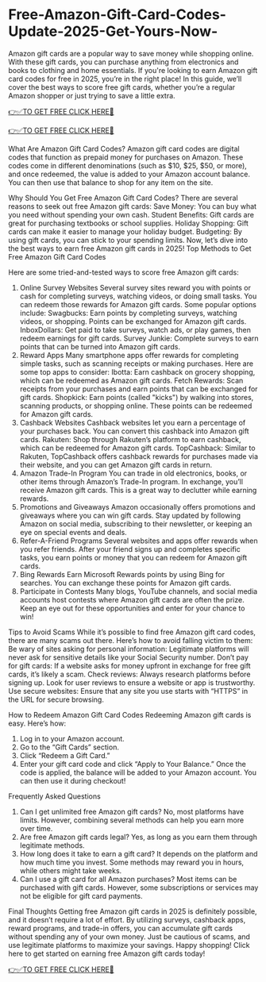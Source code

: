 # Free-Amazon-Gift-Card-Codes-Update-2025-Get-Yours-Now-

Amazon gift cards are a popular way to save money while shopping online. With these gift cards, you can purchase anything from electronics and books to clothing and home essentials. If you're looking to earn Amazon gift card codes for free in 2025, you’re in the right place! In this guide, we’ll cover the best ways to score free gift cards, whether you’re a regular Amazon shopper or just trying to save a little extra.

[👉✅TO GET FREE CLICK HERE🔶](https://get.freegamingoffer.com/freenow.html)

[👉✅TO GET FREE CLICK HERE🔶](https://get.freegamingoffer.com/freenow.html)

What Are Amazon Gift Card Codes?
Amazon gift card codes are digital codes that function as prepaid money for purchases on Amazon. These codes come in different denominations (such as $10, $25, $50, or more), and once redeemed, the value is added to your Amazon account balance. You can then use that balance to shop for any item on the site.

Why Should You Get Free Amazon Gift Card Codes?
There are several reasons to seek out free Amazon gift cards:
Save Money: You can buy what you need without spending your own cash.
Student Benefits: Gift cards are great for purchasing textbooks or school supplies.
Holiday Shopping: Gift cards can make it easier to manage your holiday budget.
Budgeting: By using gift cards, you can stick to your spending limits.
Now, let’s dive into the best ways to earn free Amazon gift cards in 2025!
Top Methods to Get Free Amazon Gift Card Codes

Here are some tried-and-tested ways to score free Amazon gift cards:
1. Online Survey Websites
Several survey sites reward you with points or cash for completing surveys, watching videos, or doing small tasks. You can redeem those rewards for Amazon gift cards. Some popular options include:
Swagbucks: Earn points by completing surveys, watching videos, or shopping. Points can be exchanged for Amazon gift cards.
InboxDollars: Get paid to take surveys, watch ads, or play games, then redeem earnings for gift cards.
Survey Junkie: Complete surveys to earn points that can be turned into Amazon gift cards.
2. Reward Apps
Many smartphone apps offer rewards for completing simple tasks, such as scanning receipts or making purchases. Here are some top apps to consider:
Ibotta: Earn cashback on grocery shopping, which can be redeemed as Amazon gift cards.
Fetch Rewards: Scan receipts from your purchases and earn points that can be exchanged for gift cards.
Shopkick: Earn points (called "kicks") by walking into stores, scanning products, or shopping online. These points can be redeemed for Amazon gift cards.
3. Cashback Websites
Cashback websites let you earn a percentage of your purchases back. You can convert this cashback into Amazon gift cards.
Rakuten: Shop through Rakuten’s platform to earn cashback, which can be redeemed for Amazon gift cards.
TopCashback: Similar to Rakuten, TopCashback offers cashback rewards for purchases made via their website, and you can get Amazon gift cards in return.
4. Amazon Trade-In Program
You can trade in old electronics, books, or other items through Amazon’s Trade-In program. In exchange, you’ll receive Amazon gift cards. This is a great way to declutter while earning rewards.
5. Promotions and Giveaways
Amazon occasionally offers promotions and giveaways where you can win gift cards. Stay updated by following Amazon on social media, subscribing to their newsletter, or keeping an eye on special events and deals.
6. Refer-A-Friend Programs
Several websites and apps offer rewards when you refer friends. After your friend signs up and completes specific tasks, you earn points or money that you can redeem for Amazon gift cards.
7. Bing Rewards
Earn Microsoft Rewards points by using Bing for searches. You can exchange these points for Amazon gift cards.
8. Participate in Contests
Many blogs, YouTube channels, and social media accounts host contests where Amazon gift cards are often the prize. Keep an eye out for these opportunities and enter for your chance to win!

Tips to Avoid Scams
While it’s possible to find free Amazon gift card codes, there are many scams out there. Here’s how to avoid falling victim to them:
Be wary of sites asking for personal information: Legitimate platforms will never ask for sensitive details like your Social Security number.
Don’t pay for gift cards: If a website asks for money upfront in exchange for free gift cards, it’s likely a scam.
Check reviews: Always research platforms before signing up. Look for user reviews to ensure a website or app is trustworthy.
Use secure websites: Ensure that any site you use starts with “HTTPS” in the URL for secure browsing.

How to Redeem Amazon Gift Card Codes
Redeeming Amazon gift cards is easy. Here’s how:
1. Log in to your Amazon account.
2. Go to the “Gift Cards” section.
3. Click “Redeem a Gift Card.”
4. Enter your gift card code and click “Apply to Your Balance.”
Once the code is applied, the balance will be added to your Amazon account. You can then use it during checkout!

Frequently Asked Questions
1. Can I get unlimited free Amazon gift cards?
No, most platforms have limits. However, combining several methods can help you earn more over time.
2. Are free Amazon gift cards legal?
Yes, as long as you earn them through legitimate methods.
3. How long does it take to earn a gift card?
It depends on the platform and how much time you invest. Some methods may reward you in hours, while others might take weeks.
4. Can I use a gift card for all Amazon purchases?
Most items can be purchased with gift cards. However, some subscriptions or services may not be eligible for gift card payments.

Final Thoughts
Getting free Amazon gift cards in 2025 is definitely possible, and it doesn’t require a lot of effort. By utilizing surveys, cashback apps, reward programs, and trade-in offers, you can accumulate gift cards without spending any of your own money. Just be cautious of scams, and use legitimate platforms to maximize your savings. Happy shopping!
Click here to get started on earning free Amazon gift cards today!

[👉✅TO GET FREE CLICK HERE🔶](https://get.freegamingoffer.com/freenow.html)











